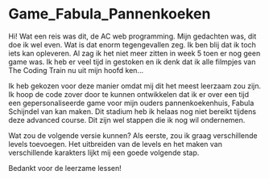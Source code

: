 # Game_Fabula_Pannenkoeken

Hi! Wat een reis was dit, de AC web programming. Mijn gedachten was, dit doe ik wel even. Wat is dat enorm tegengevallen zeg. Ik ben blij dat ik toch iets kan opleveren. Al zag ik het niet meer zitten in week 5 toen er nog geen game was. Ik heb er veel tijd in gestoken en ik denk dat ik alle filmpjes van The Coding Train nu uit mijn hoofd ken...

Ik heb gekozen voor deze manier omdat mij dit het meest leerzaam zou zijn. Ik hoop de code zover door te kunnen ontwikkelen dat ik er over een tijd een gepersonaliseerde game voor mijn ouders pannenkoekenhuis, Fabula Schijndel van kan maken. Dit stadium heb ik helaas nog niet bereikt tijdens deze advanced course. Dit zijn wel stappen die ik nog wil ondernemen.

Wat zou de volgende versie kunnen? Als eerste, zou ik graag verschillende levels toevoegen. Het uitbreiden van de levels en het maken van verschillende karakters lijkt mij een goede volgende stap.

Bedankt voor de leerzame lessen!
